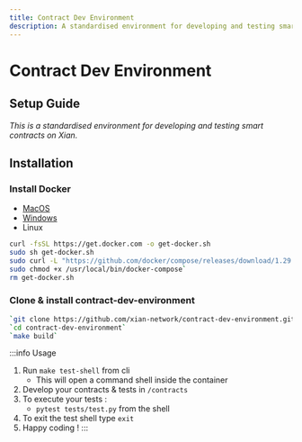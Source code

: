 ```yaml
---
title: Contract Dev Environment
description: A standardised environment for developing and testing smart contracts on Xian.
---
```

# Contract Dev Environment

## Setup Guide

*This is a standardised environment for developing and testing smart contracts on Xian.*

## Installation
### Install Docker
  - [MacOS](https://docs.docker.com/desktop/install/mac-install/)
  - [Windows](https://docs.docker.com/desktop/install/windows-install/)
  - Linux
   ```sh
   curl -fsSL https://get.docker.com -o get-docker.sh
   sudo sh get-docker.sh
   sudo curl -L "https://github.com/docker/compose/releases/download/1.29.2/docker-compose-$(uname -s)-$(uname -m)" -o /usr/local/bin/docker-compose
   sudo chmod +x /usr/local/bin/docker-compose`
   rm get-docker.sh
   ```
### Clone & install contract-dev-environment
   ```sh
 `git clone https://github.com/xian-network/contract-dev-environment.git`
 `cd contract-dev-environment`
 `make build`
 ```

:::info Usage
1. Run `make test-shell` from cli
   - This will open a command shell inside the container
2. Develop your contracts & tests in `/contracts`
3. To execute your tests :
   - `pytest tests/test.py` from the shell
4. To exit the test shell type `exit`
5. Happy coding !
:::